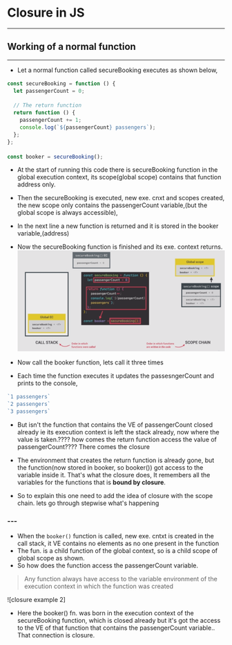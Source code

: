 # Closure in JS

---

## Working of a normal function

---

* Let a normal function called secureBooking executes as shown below,

```javascript
const secureBooking = function () {
  let passengerCount = 0;

  // The return function
  return function () {
    passengerCount += 1;
    console.log(`${passengerCount} passengers`);
  };
};

const booker = secureBooking();
```

* At the start of running this code there is secureBooking function in the global execution context, its scope(global scope) contains that function address only.
* Then the secureBooking is executed, new exe. cnxt and scopes created, the new scope only contains the passengerCount variable,(but the global scope is always accessible),
* In the next line a new function is returned and it is stored in the booker variable,(address)
* Now the secureBooking function is finished and its exe. context returns.
![closure example 1](./images/closure-1.png)

* Now call the booker function, lets call it three times
* Each time the function executes it updates the passesngerCount and prints to the console,

```javascript
`1 passengers`
`2 passengers`
`3 passengers`
```

* But isn't the function that contains the VE of passengerCount closed already ie its execution context is left the stack already, now where the value is taken.???? how comes the return function access the value of passengerCount???? There comes the closure

* The environment that creates the return function is already gone, but the function(now stored in booker, so booker()) got access to the variable inside it. That's what the closure does, It remembers all the variables for the functions that is **bound by closure**.
* So to explain this one need to add the idea of closure with the scope chain. lets go through stepwise what's happening

### ---

* When the `booker()` function is called, new exe. cntxt is created in the call stack, it VE contains no elements as no one present in the function
* The fun. is a child function of the global context, so is a child scope of global scope as shown.
* So how does the function access the passengerCount variable.

> Any function always have access to the variable environment of the execution context in which the function was created

![closure example 2]

* Here the booker() fn. was born in the execution context of the secureBooking function, which is closed already but it's got the access to the VE of that function that contains the passengerCount variable..\
That connection is closure.
